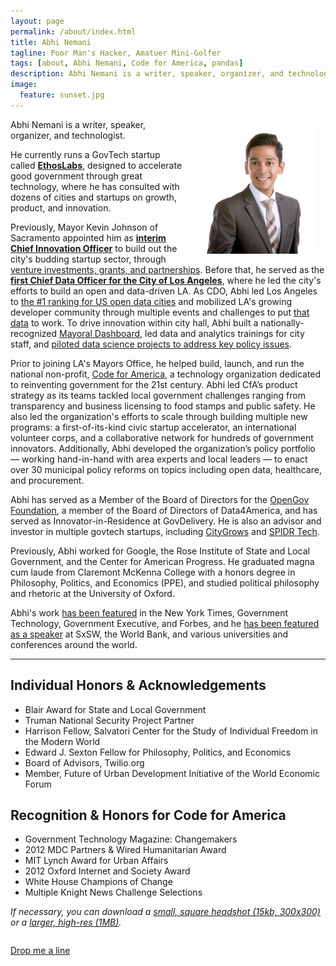 ```yaml
---
layout: page
permalink: /about/index.html
title: Abhi Nemani
tagline: Poor Man's Hacker, Amatuer Mini-Golfer
tags: [about, Abhi Nemani, Code for America, pandas]
description: Abhi Nemani is a writer, speaker, organizer, and technologist. He most recently served as the first Chief Data Officer for the City of Los Angeles, where he led the city's efforts to build an open and data-driven LA.
image:
  feature: sunset.jpg
---
```


<p><img src="/images/headshot.jpg" width="40%" style="margin:1em; float: right;"> Abhi Nemani is a writer, speaker, organizer, and technologist.</p>
<p>He currently runs a GovTech startup called <a href="http://ethoslabs.us" target="_blank"><strong>EthosLabs</strong></a>, designed to accelerate good government through great technology, where he has consulted with dozens of cities and startups on growth, product, and innovation.</p>
<p>Previously, Mayor Kevin Johnson of Sacramento appointed him as <a href="http://www.bizjournals.com/sacramento/news/2016/03/16/meet-sacramentos-chief-officer-of-innovation.html" target="_blank"><strong>interim Chief Innovation Officer</strong></a> to build out the city's budding startup sector, through <a href="http://civichall.org/civicist/sacramento-approves-10-million-largest-city-innovation-fund-us/#.V3WiMAPum64.twitter" target="_blank">venture investments, grants, and partnerships</a>. Before that, he served as the <a href="http://abhinemani.com/press/latech/" target="_blank"><strong>first Chief Data Officer for the City of Los Angeles</strong></a>, where he led the city's efforts to build an open and data-driven LA. As CDO, Abhi led Los Angeles to <a href="http://abhinemani.com/press/techwire/">the #1 ranking for US open data cities</a> and mobilized LA's growing developer community through multiple events and challenges to put <a href="http://data.lacity.org" target="_blank">that data</a> to work. To drive innovation within city hall, Abhi built a nationally-recognized <a href="http://lamayor.org/dashboard" target="_blank">Mayoral Dashboard</a>, led data and analytics trainings for city staff, and <a href="http://abhinemani.com/press/huffpo/" target="_blank">piloted data science projects to address key policy issues</a>. </p>
<p>Prior to joining LA's Mayors Office, he helped build, launch, and run the national non-profit, <a href="http://codeforamerica.org" target="_blank">Code for America</a>, a technology organization dedicated to reinventing government for the 21st century. Abhi led CfA’s product strategy as its teams tackled local government challenges ranging from transparency and business licensing to food stamps and public safety. He also led the organization's efforts to scale through building multiple new programs: a first-of-its-kind civic startup accelerator, an international volunteer corps, and a collaborative network for hundreds of government innovators. Additionally, Abhi developed the organization’s policy portfolio — working hand-in-hand with area experts and local leaders — to enact over 30 municipal policy reforms on topics including open data, healthcare, and procurement.</p>
<p>Abhi has served as a Member of the Board of Directors for the <a href="http://opengovfoundation.org" target="_blank">OpenGov Foundation</a>, a member of the Board of Directors of Data4America, and has served as Innovator-in-Residence at GovDelivery. He is also an advisor and investor in multiple govtech startups, including <a href="https://citygro.ws" target="_blank">CityGrows</a> and <a href="http://spidrtech.com" target="_blank">SPIDR Tech</a>.</p>
<p>Previously, Abhi worked for Google, the Rose Institute of State and Local Government, and the Center for American Progress. He graduated magna cum laude from Claremont McKenna College with a honors degree in Philosophy, Politics, and Economics (PPE), and studied political philosophy and rhetoric at the University of Oxford.</p>
<p>Abhi's work <a href="/press">has been featured</a> in the New York Times, Government Technology, Government Executive, and Forbes, and he  <a href="/talks">has been featured as a speaker</a> at SxSW, the World Bank, and various universities and conferences around the world.</p>

<hr>
<a name="#honors"></a>

## Individual Honors & Acknowledgements ##
* Blair Award for State and Local Government
* Truman National Security Project Partner
* Harrison Fellow, Salvatori Center for the Study of Individual Freedom in the Modern World
* Edward J. Sexton Fellow for Philosophy, Politics, and Economics
* Board of Advisors, Twilio.org
* Member, Future of Urban Development Initiative of the World Economic Forum


## Recognition & Honors for Code for America ##
* Government Technology Magazine: Changemakers
* 2012 MDC Partners & Wired Humanitarian Award
* MIT Lynch Award for Urban Affairs
* 2012 Oxford Internet and Society Award
* White House Champions of Change
* Multiple Knight News Challenge Selections

<em>If necessary, you can download a <a href="/images/headshot.jpg">small, square headshot (15kb, 300x300)</a> or a <a href="/images/headshot-large.jpg">larger, high-res (1MB)</a>.</em>

<div style="clear: both;"></div>

<a markdown="0" href="mailto:abhi.nemani@gmail.com" class="btn" target="_blank">Drop me a line</a>
